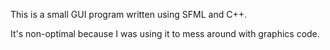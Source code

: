 This is a small GUI program written using SFML and C++.

It's non-optimal because I was using it to mess around with graphics code.

